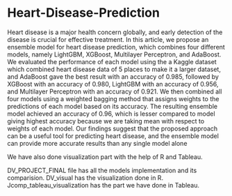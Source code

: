 # Heart-Disease-Prediction
Heart disease is a major health concern globally, and early detection of the disease is crucial for effective treatment. In this article, we propose an ensemble model for heart disease prediction, which combines four different models, namely LightGBM, XGBoost, Multilayer Perceptron, and AdaBoost. We evaluated the performance of each model using the a Kaggle dataset which combined heart disease data of 5 places to make it a larger dataset, and AdaBoost gave the best result with an accuracy of 0.985, followed by XGBoost with an accuracy of 0.980, LightGBM with an accuracy of 0.956, and Multilayer Perceptron with an accuracy of 0.921. We then combined all four models using a weighted bagging method that assigns weights to the predictions of each model based on its accuracy. The resulting ensemble model achieved an accuracy of 0.96, which is lesser compared to model giving highest accuracy because we are taking mean with respect to weights of each model. Our findings suggest that the proposed approach can be a useful tool for predicting heart disease, and the ensemble model can provide more accurate results than any single model alone

We have also done visualization part with the help of R and Tableau.

DV_PROJECT_FINAL file has all the models implementation and its comparision.
DV_visual has the visualization done in R.
Jcomp_tableau_visualization has the part we have done in Tableau.
